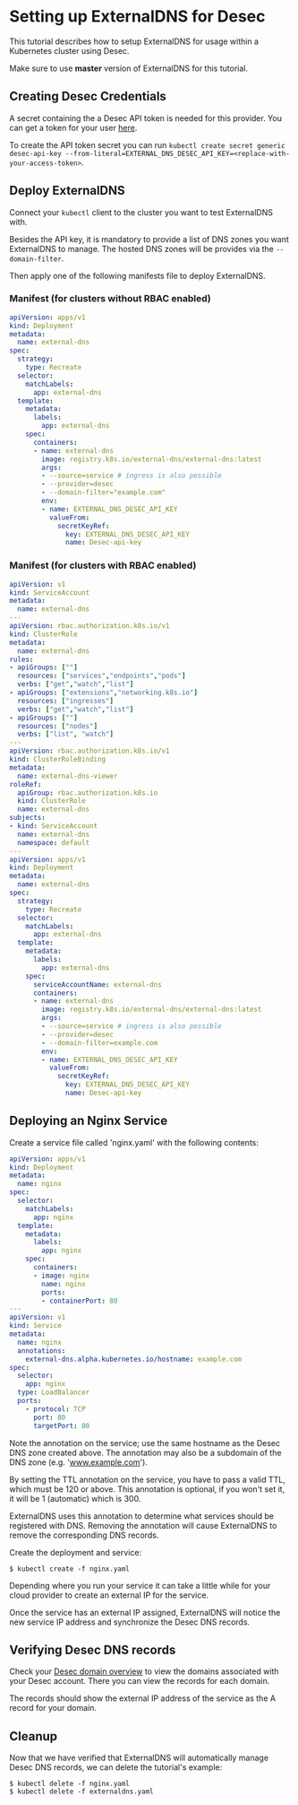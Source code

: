 # Setting up ExternalDNS for Desec

This tutorial describes how to setup ExternalDNS for usage within a Kubernetes cluster using Desec.

Make sure to use **master** version of ExternalDNS for this tutorial.

## Creating Desec Credentials

A secret containing the a Desec API token is needed for this provider. You can get a token for your user [here](https://desec.io/tokens).

To create the API token secret you can run `kubectl create secret generic desec-api-key --from-literal=EXTERNAL_DNS_DESEC_API_KEY=<replace-with-your-access-token>`.

## Deploy ExternalDNS

Connect your `kubectl` client to the cluster you want to test ExternalDNS with.

Besides the API key, it is mandatory to provide a list of DNS zones you want ExternalDNS to manage. The hosted DNS zones will be provides via the `--domain-filter`.

Then apply one of the following manifests file to deploy ExternalDNS.

### Manifest (for clusters without RBAC enabled)

```yaml
apiVersion: apps/v1
kind: Deployment
metadata:
  name: external-dns
spec:
  strategy:
    type: Recreate
  selector:
    matchLabels:
      app: external-dns
  template:
    metadata:
      labels:
        app: external-dns
    spec:
      containers:
      - name: external-dns
        image: registry.k8s.io/external-dns/external-dns:latest
        args:
        - --source=service # ingress is also possible
        - --provider=desec
        - --domain-filter="example.com"
        env:
        - name: EXTERNAL_DNS_DESEC_API_KEY
          valueFrom:
            secretKeyRef:
              key: EXTERNAL_DNS_DESEC_API_KEY
              name: Desec-api-key

```

### Manifest (for clusters with RBAC enabled)

```yaml
apiVersion: v1
kind: ServiceAccount
metadata:
  name: external-dns
---
apiVersion: rbac.authorization.k8s.io/v1
kind: ClusterRole
metadata:
  name: external-dns
rules:
- apiGroups: [""]
  resources: ["services","endpoints","pods"]
  verbs: ["get","watch","list"]
- apiGroups: ["extensions","networking.k8s.io"]
  resources: ["ingresses"]
  verbs: ["get","watch","list"]
- apiGroups: [""]
  resources: ["nodes"]
  verbs: ["list", "watch"]
---
apiVersion: rbac.authorization.k8s.io/v1
kind: ClusterRoleBinding
metadata:
  name: external-dns-viewer
roleRef:
  apiGroup: rbac.authorization.k8s.io
  kind: ClusterRole
  name: external-dns
subjects:
- kind: ServiceAccount
  name: external-dns
  namespace: default
---
apiVersion: apps/v1
kind: Deployment
metadata:
  name: external-dns
spec:
  strategy:
    type: Recreate
  selector:
    matchLabels:
      app: external-dns
  template:
    metadata:
      labels:
        app: external-dns
    spec:
      serviceAccountName: external-dns
      containers:
      - name: external-dns
        image: registry.k8s.io/external-dns/external-dns:latest
        args:
        - --source=service # ingress is also possible
        - --provider=desec
        - --domain-filter=example.com
        env:
        - name: EXTERNAL_DNS_DESEC_API_KEY
          valueFrom:
            secretKeyRef:
              key: EXTERNAL_DNS_DESEC_API_KEY
              name: Desec-api-key
```

## Deploying an Nginx Service

Create a service file called 'nginx.yaml' with the following contents:

```yaml
apiVersion: apps/v1
kind: Deployment
metadata:
  name: nginx
spec:
  selector:
    matchLabels:
      app: nginx
  template:
    metadata:
      labels:
        app: nginx
    spec:
      containers:
      - image: nginx
        name: nginx
        ports:
        - containerPort: 80
---
apiVersion: v1
kind: Service
metadata:
  name: nginx
  annotations:
    external-dns.alpha.kubernetes.io/hostname: example.com
spec:
  selector:
    app: nginx
  type: LoadBalancer
  ports:
    - protocol: TCP
      port: 80
      targetPort: 80
```

Note the annotation on the service; use the same hostname as the Desec DNS zone created above. The annotation may also be a subdomain
of the DNS zone (e.g. 'www.example.com').

By setting the TTL annotation on the service, you have to pass a valid TTL, which must be 120 or above.
This annotation is optional, if you won't set it, it will be 1 (automatic) which is 300.

ExternalDNS uses this annotation to determine what services should be registered with DNS.  Removing the annotation
will cause ExternalDNS to remove the corresponding DNS records.

Create the deployment and service:

```
$ kubectl create -f nginx.yaml
```

Depending where you run your service it can take a little while for your cloud provider to create an external IP for the service.

Once the service has an external IP assigned, ExternalDNS will notice the new service IP address and synchronize
the Desec DNS records.

## Verifying Desec DNS records

Check your [Desec domain overview](https://desec.io/domains) to view the domains associated with your Desec account. There you can view the records for each domain.

The records should show the external IP address of the service as the A record for your domain.

## Cleanup

Now that we have verified that ExternalDNS will automatically manage Desec DNS records, we can delete the tutorial's example:

```
$ kubectl delete -f nginx.yaml
$ kubectl delete -f externaldns.yaml
